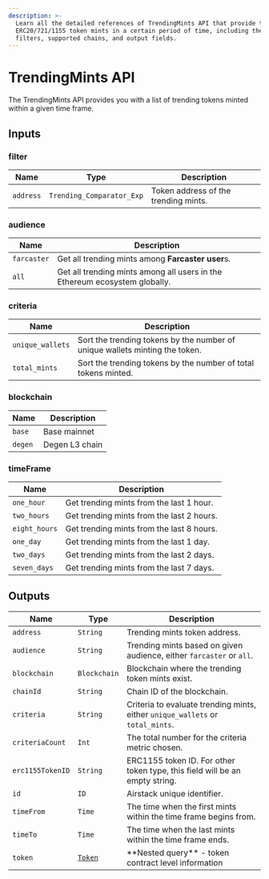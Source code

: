```yaml
---
description: >-
  Learn all the detailed references of TrendingMints API that provide trending
  ERC20/721/1155 token mints in a certain period of time, including the input
  filters, supported chains, and output fields.
---
```


# TrendingMints API

The TrendingMints API provides you with a list of trending tokens minted within a given time frame.

## Inputs

### filter

| Name      | Type                      | Description                          |
| --------- | ------------------------- | ------------------------------------ |
| `address` | `Trending_Comparator_Exp` | Token address of the trending mints. |

### audience

| Name        | Description                                                                |
| ----------- | -------------------------------------------------------------------------- |
| `farcaster` | Get all trending mints among **Farcaster user**s.                          |
| `all`       | Get all trending mints among all users in the Ethereum ecosystem globally. |

### criteria

| Name             | Description                                                                 |
| ---------------- | --------------------------------------------------------------------------- |
| `unique_wallets` | Sort the trending tokens by the number of unique wallets minting the token. |
| `total_mints`    | Sort the trending tokens by the number of total tokens minted.              |

### blockchain

| Name    | Description    |
| ------- | -------------- |
| `base`  | Base mainnet   |
| `degen` | Degen L3 chain |

### timeFrame

| Name          | Description                               |
| ------------- | ----------------------------------------- |
| `one_hour`    | Get trending mints from the last 1 hour.  |
| `two_hours`   | Get trending mints from the last 2 hours. |
| `eight_hours` | Get trending mints from the last 8 hours. |
| `one_day`     | Get trending mints from the last 1 day.   |
| `two_days`    | Get trending mints from the last 2 days.  |
| `seven_days`  | Get trending mints from the last 7 days.  |

## Outputs

| Name             | Type                     | Description                                                                    |
| ---------------- | ------------------------ | ------------------------------------------------------------------------------ |
| `address`        | `String`                 | Trending mints token address.                                                  |
| `audience`       | `String`                 | Trending mints based on given audience, either `farcaster` or `all`.           |
| `blockchain`     | `Blockchain`             | Blockchain where the trending token mints exist.                               |
| `chainId`        | `String`                 | Chain ID of the blockchain.                                                    |
| `criteria`       | `String`                 | Criteria to evaluate trending mints, either `unique_wallets` or `total_mints`. |
| `criteriaCount`  | `Int`                    | The total number for the criteria metric chosen.                               |
| `erc1155TokenID` | `String`                 | ERC1155 token ID. For other token type, this field will be an empty string.    |
| `id`             | `ID`                     | Airstack unique identifier.                                                    |
| `timeFrom`       | `Time`                   | The time when the first mints within the time frame begins from.               |
| `timeTo`         | `Time`                   | The time when the last mints within the time frame ends.                       |
| `token`          | [`Token`](tokens-api.md) | \*\*Nested query\*\* - token contract level information                        |
